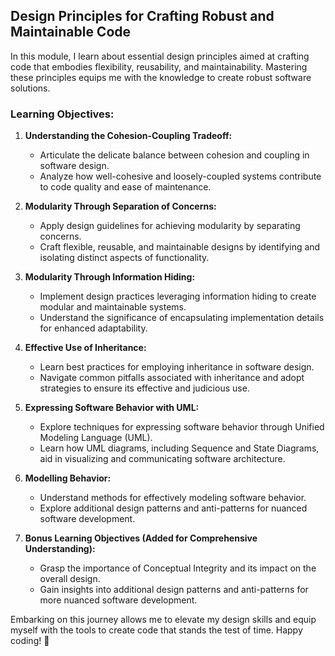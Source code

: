 ## Design Principles for Crafting Robust and Maintainable Code

In this module, I learn about essential design principles aimed at crafting code that embodies flexibility, reusability, and maintainability. Mastering these principles equips me with the knowledge to create robust software solutions.

### Learning Objectives:

1. **Understanding the Cohesion-Coupling Tradeoff:**
   - Articulate the delicate balance between cohesion and coupling in software design.
   - Analyze how well-cohesive and loosely-coupled systems contribute to code quality and ease of maintenance.

2. **Modularity Through Separation of Concerns:**
   - Apply design guidelines for achieving modularity by separating concerns.
   - Craft flexible, reusable, and maintainable designs by identifying and isolating distinct aspects of functionality.

3. **Modularity Through Information Hiding:**
   - Implement design practices leveraging information hiding to create modular and maintainable systems.
   - Understand the significance of encapsulating implementation details for enhanced adaptability.

4. **Effective Use of Inheritance:**
   - Learn best practices for employing inheritance in software design.
   - Navigate common pitfalls associated with inheritance and adopt strategies to ensure its effective and judicious use.

5. **Expressing Software Behavior with UML:**
   - Explore techniques for expressing software behavior through Unified Modeling Language (UML).
   - Learn how UML diagrams, including Sequence and State Diagrams, aid in visualizing and communicating software architecture.

6. **Modelling Behavior:**
   - Understand methods for effectively modeling software behavior.
   - Explore additional design patterns and anti-patterns for nuanced software development.

7. **Bonus Learning Objectives (Added for Comprehensive Understanding):**
   - Grasp the importance of Conceptual Integrity and its impact on the overall design.
   - Gain insights into additional design patterns and anti-patterns for more nuanced software development.

Embarking on this journey allows me to elevate my design skills and equip myself with the tools to create code that stands the test of time. Happy coding! 🚀
